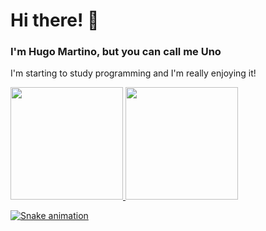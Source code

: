 # Hi there! 🙂
### I'm Hugo Martino, but you can call me Uno
<p> I'm starting to study programming and I'm really enjoying it! </p>


<div align="to left">
  <a href="https://github.com/elQuixotes">
  <img height="180em" src="https://github-readme-stats.vercel.app/api?username=elQuixotes&show_icons=true&theme=panda&include_all_commits=true&count_private=true"/>
  <img height="180em" src="https://github-readme-stats.vercel.app/api/top-langs/?username=elQuixotes&layout=compact&langs_count=7&theme=panda"/>
    
    

   ![Snake animation](https://github.com/elQuixotes/rafaballerini/blob/output/github-contribution-grid-snake.svg)
</div>
